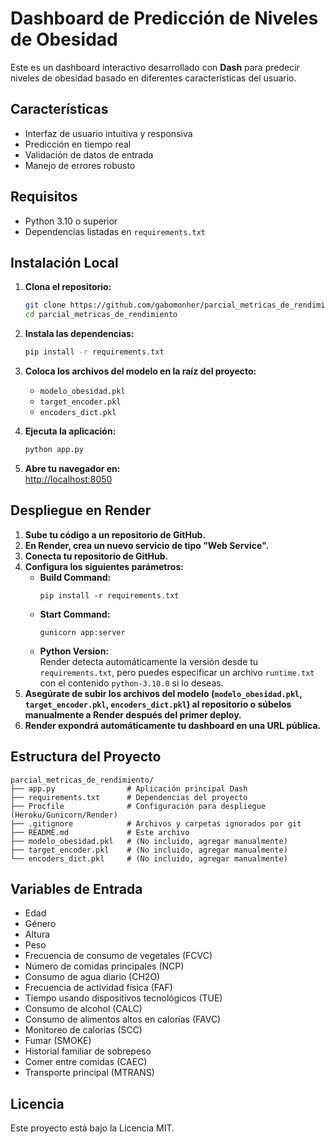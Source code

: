 # Dashboard de Predicción de Niveles de Obesidad

Este es un dashboard interactivo desarrollado con **Dash** para predecir niveles de obesidad basado en diferentes características del usuario.

## Características

- Interfaz de usuario intuitiva y responsiva
- Predicción en tiempo real
- Validación de datos de entrada
- Manejo de errores robusto

## Requisitos

- Python 3.10 o superior
- Dependencias listadas en `requirements.txt`

## Instalación Local

1. **Clona el repositorio:**
   ```bash
   git clone https://github.com/gabomonher/parcial_metricas_de_rendimiento.git
   cd parcial_metricas_de_rendimiento
   ```

2. **Instala las dependencias:**
   ```bash
   pip install -r requirements.txt
   ```

3. **Coloca los archivos del modelo en la raíz del proyecto:**
   - `modelo_obesidad.pkl`
   - `target_encoder.pkl`
   - `encoders_dict.pkl`

4. **Ejecuta la aplicación:**
   ```bash
   python app.py
   ```

5. **Abre tu navegador en:**  
   [http://localhost:8050](http://localhost:8050)

## Despliegue en Render

1. **Sube tu código a un repositorio de GitHub.**
2. **En Render, crea un nuevo servicio de tipo "Web Service".**
3. **Conecta tu repositorio de GitHub.**
4. **Configura los siguientes parámetros:**
   - **Build Command:**  
     ```
     pip install -r requirements.txt
     ```
   - **Start Command:**  
     ```
     gunicorn app:server
     ```
   - **Python Version:**  
     Render detecta automáticamente la versión desde tu `requirements.txt`, pero puedes especificar un archivo `runtime.txt` con el contenido `python-3.10.0` si lo deseas.
5. **Asegúrate de subir los archivos del modelo (`modelo_obesidad.pkl`, `target_encoder.pkl`, `encoders_dict.pkl`) al repositorio o súbelos manualmente a Render después del primer deploy.**
6. **Render expondrá automáticamente tu dashboard en una URL pública.**

## Estructura del Proyecto

```
parcial_metricas_de_rendimiento/
├── app.py                # Aplicación principal Dash
├── requirements.txt      # Dependencias del proyecto
├── Procfile              # Configuración para despliegue (Heroku/Gunicorn/Render)
├── .gitignore            # Archivos y carpetas ignorados por git
├── README.md             # Este archivo
├── modelo_obesidad.pkl   # (No incluido, agregar manualmente)
├── target_encoder.pkl    # (No incluido, agregar manualmente)
└── encoders_dict.pkl     # (No incluido, agregar manualmente)
```

## Variables de Entrada

- Edad
- Género
- Altura
- Peso
- Frecuencia de consumo de vegetales (FCVC)
- Número de comidas principales (NCP)
- Consumo de agua diario (CH2O)
- Frecuencia de actividad física (FAF)
- Tiempo usando dispositivos tecnológicos (TUE)
- Consumo de alcohol (CALC)
- Consumo de alimentos altos en calorías (FAVC)
- Monitoreo de calorías (SCC)
- Fumar (SMOKE)
- Historial familiar de sobrepeso
- Comer entre comidas (CAEC)
- Transporte principal (MTRANS)

## Licencia

Este proyecto está bajo la Licencia MIT.
